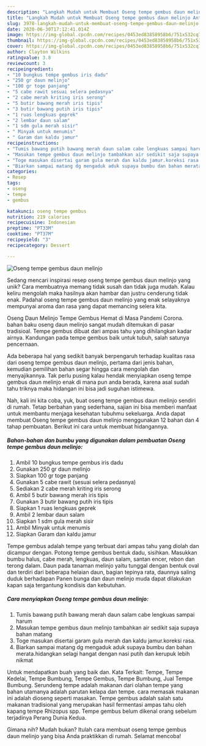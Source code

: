 ```yaml
---
description: "Langkah Mudah untuk Membuat Oseng tempe gembus daun melinjo Anti Gagal"
title: "Langkah Mudah untuk Membuat Oseng tempe gembus daun melinjo Anti Gagal"
slug: 3978-langkah-mudah-untuk-membuat-oseng-tempe-gembus-daun-melinjo-anti-gagal
date: 2020-06-30T17:12:41.014Z
image: https://img-global.cpcdn.com/recipes/0453ed83858958b6/751x532cq70/oseng-tempe-gembus-daun-melinjo-foto-resep-utama.jpg
thumbnail: https://img-global.cpcdn.com/recipes/0453ed83858958b6/751x532cq70/oseng-tempe-gembus-daun-melinjo-foto-resep-utama.jpg
cover: https://img-global.cpcdn.com/recipes/0453ed83858958b6/751x532cq70/oseng-tempe-gembus-daun-melinjo-foto-resep-utama.jpg
author: Clayton Wilkins
ratingvalue: 3.8
reviewcount: 3
recipeingredient:
- "10 bungkus tempe gembus iris dadu"
- "250 gr daun melinjo"
- "100 gr toge panjang"
- "5 cabe rawit sesuai selera pedasnya"
- "2 cabe merah kriting iris serong"
- "5 butir bawang merah iris tipis"
- "3 butir bawang putih iris tipis"
- "1 ruas lengkuas geprek"
- "2 lembar daun salam"
- "1 sdm gula merah sisir"
- " Minyak untuk menumis"
- " Garam dan kaldu jamur"
recipeinstructions:
- "Tumis bawang putih bawang merah daun salam cabe lengkuas sampai harum"
- "Masukan tempe gembus daun melinjo tambahkan air sedikit saja supaya bahan matang"
- "Toge masukan disertai garam gula merah dan kaldu jamur.koreksi rasa."
- "Biarkan sampai matang dg mengaduk aduk supaya bumbu dan bahan merata.hidangkan selagi hangat dengan nasi putih dan kerupuk lebih nikmat"
categories:
- Resep
tags:
- oseng
- tempe
- gembus

katakunci: oseng tempe gembus 
nutrition: 219 calories
recipecuisine: Indonesian
preptime: "PT33M"
cooktime: "PT37M"
recipeyield: "3"
recipecategory: Dessert

---
```



![Oseng tempe gembus daun melinjo](https://img-global.cpcdn.com/recipes/0453ed83858958b6/751x532cq70/oseng-tempe-gembus-daun-melinjo-foto-resep-utama.jpg)

Sedang mencari inspirasi resep oseng tempe gembus daun melinjo yang unik? Cara membuatnya memang tidak susah dan tidak juga mudah. Kalau keliru mengolah maka hasilnya akan hambar dan justru cenderung tidak enak. Padahal oseng tempe gembus daun melinjo yang enak selayaknya mempunyai aroma dan rasa yang dapat memancing selera kita.

Oseng Daun Melinjo Tempe Gembus Hemat di Masa Pandemi Corona. bahan baku oseng daun melinjo sangat mudah ditemukan di pasar tradisioal. Tempe gembus dibuat dari ampas tahu yang dihilangkan kadar airnya. Kandungan pada tempe gembus baik untuk tubuh, salah satunya pencernaan.

Ada beberapa hal yang sedikit banyak berpengaruh terhadap kualitas rasa dari oseng tempe gembus daun melinjo, pertama dari jenis bahan, kemudian pemilihan bahan segar hingga cara mengolah dan menyajikannya. Tak perlu pusing kalau hendak menyiapkan oseng tempe gembus daun melinjo enak di mana pun anda berada, karena asal sudah tahu triknya maka hidangan ini bisa jadi suguhan istimewa.


Nah, kali ini kita coba, yuk, buat oseng tempe gembus daun melinjo sendiri di rumah. Tetap berbahan yang sederhana, sajian ini bisa memberi manfaat untuk membantu menjaga kesehatan tubuhmu sekeluarga. Anda dapat membuat Oseng tempe gembus daun melinjo menggunakan 12 bahan dan 4 tahap pembuatan. Berikut ini cara untuk membuat hidangannya.

<!--inarticleads1-->

##### Bahan-bahan dan bumbu yang digunakan dalam pembuatan Oseng tempe gembus daun melinjo:

1. Ambil 10 bungkus tempe gembus iris dadu
1. Gunakan 250 gr daun melinjo
1. Siapkan 100 gr toge panjang
1. Gunakan 5 cabe rawit (sesuai selera pedasnya)
1. Sediakan 2 cabe merah kriting iris serong
1. Ambil 5 butir bawang merah iris tipis
1. Gunakan 3 butir bawang putih iris tipis
1. Siapkan 1 ruas lengkuas geprek
1. Ambil 2 lembar daun salam
1. Siapkan 1 sdm gula merah sisir
1. Ambil  Minyak untuk menumis
1. Siapkan  Garam dan kaldu jamur


Tempe gembus adalah tempe yang terbuat dari ampas tahu yang diolah dan dicampur dengan. Potong tempe gembus bentuk dadu, sisihkan. Masukkan bumbu halus, cabe merah, lengkuas, daun salam, santan encer, rebon dan terong dalam. Daun pada tanaman melinjo yaitu tunggal dengan bentuk oval dan terdiri dari beberapa helaian daun, bagian tepinya rata, daunnya saling duduk berhadapan Panen bunga dan daun melinjo muda dapat dilakukan kapan saja tergantung kondisis dan kebutuhan. 

<!--inarticleads2-->

##### Cara menyiapkan Oseng tempe gembus daun melinjo:

1. Tumis bawang putih bawang merah daun salam cabe lengkuas sampai harum
1. Masukan tempe gembus daun melinjo tambahkan air sedikit saja supaya bahan matang
1. Toge masukan disertai garam gula merah dan kaldu jamur.koreksi rasa.
1. Biarkan sampai matang dg mengaduk aduk supaya bumbu dan bahan merata.hidangkan selagi hangat dengan nasi putih dan kerupuk lebih nikmat


Untuk mendapatkan buah yang baik dan. Kata Terkait: Tempe, Tempe Kedelai, Tempe Bumbung, Tempe Gembus, Tempe Bumbung, Jual Tempe Bumbung. Serundeng tempe adalah makanan dari olahan tempe yang bahan utamanya adalah parutan kelapa dan tempe. cara memasak makanan ini adalah dioseng seperti masakan. Tempe gembus adalah salah satu makanan tradisional yang merupakan hasil fermentasi ampas tahu oleh kapang tempe Rhizopus spp. Tempe gembus belum dikenal orang sebelum terjadinya Perang Dunia Kedua. 

Gimana nih? Mudah bukan? Itulah cara membuat oseng tempe gembus daun melinjo yang bisa Anda praktikkan di rumah. Selamat mencoba!
